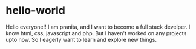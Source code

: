 # hello-world
Hello everyone!!
I am pranita, and I want to become a full stack develper.
I know html, css, javascript and php. But I haven't worked on any projects upto now.
So I eagerly want to learn and explore new things.
